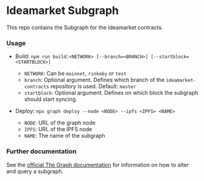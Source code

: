 # Ideamarket Subgraph

This repo contains the Subgraph for the Ideamarket contracts.

### Usage

-   Build: `npm run build:<NETWORK> [--branch=<BRANCH>] [--startblock=<STARTBLOCK>]`

    -   `NETWORK`: Can be `mainnet`, `rinkeby` or `test`
    -   `branch`: Optional argument. Defines which branch of the `ideamarket-contracts` repository is used. Default: `master`
    -   `startblock`: Optional argument. Defines on which block the subgraph should start syncing.

-   Deploy: `npx graph deploy --node <NODE> --ipfs <IPFS> <NAME>`
    -   `NODE`: URL of the graph node
    -   `IPFS`: URL of the IPFS node
    -   `NAME`: The name of the subgraph

### Further documentation

See the [official The Graph documentation](https://thegraph.com/docs/introduction) for information on how to alter and query a subgraph.
